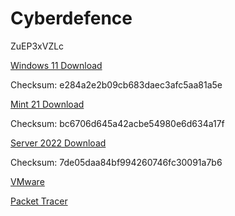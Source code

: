 # Cyberdefence

ZuEP3xVZLc

[Windows 11 Download](https://cpxvii.s3.us-east-1.amazonaws.com/cp17_r2/cp17_intro_r2_hsms_se_win11.zip)

Checksum:  e284a2e2b09cb683daec3afc5aa81a5e

[Mint 21 Download](https://cpxvii.s3.us-east-1.amazonaws.com/cp17_r2/cp17_r2_hs_m_mint21.zip)

Checksum:  bc6706d645a42acbe54980e6d634a17f

[Server 2022 Download](https://cpxvii.s3.us-east-1.amazonaws.com/cp17_r2/cp17_r2_hs_m_server2022.zip)

Checksum:  7de05daa84bf994260746fc30091a7b6

[VMware](https://drive.google.com/file/d/1Dc1ylPsQI2wBCUKWlXEE3Q56fV39ozQ9/view)

[Packet Tracer](https://drive.google.com/file/d/1YPURGpLWVGfkdCbJO0tId-4UnTPdEjSB/view)